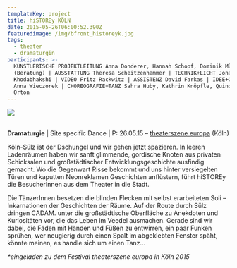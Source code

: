 ```yaml
---
templateKey: project
title: hiSTOREy KÖLN
date: 2015-05-26T06:00:52.390Z
featuredimage: /img/bfront_historeyk.jpg
tags:
  - theater
  - dramaturgin
participants: >-
  KÜNSTLERISCHE PROJEKTLEITUNG Anna Donderer, Hannah Schopf, Dominik Müller
  (Beratung) | AUSSTATTUNG Theresa Scheitzenhammer | TECHNIK+LICHT Jonaid
  Khodabhakshi | VIDEO Fritz Rackwitz | ASSISTENZ David Farkas | IDEE+GRAFIK
  Anna Wieczorek | CHOREOGRAFIE+TANZ Sahra Huby, Kathrin Knöpfle, Quindell
  Orton
---
```

![](/img/quin.jpg)

\
**Dramaturgie** | Site specific Dance | P: 26.05.15 – [theaterszene europa](http://studiobuehnekoeln.de/theaterszene-europa-2016/archiv/theaterszene-europa-2015-ein-schwedisch-deutsches-festival/) (Köln)

Köln-Sülz ist der Dschungel und wir gehen jetzt spazieren. In leeren Ladenräumen haben wir sanft glimmende, gordische Knoten aus privaten Schicksalen und großstädtischer Entwicklungsgeschichte ausfindig gemacht. Wo die Gegenwart Risse bekommt und uns hinter versiegelten Türen und kaputten Neonreklamen Geschichten anflüstern, führt hiSTOREy die BesucherInnen aus dem Theater in die Stadt. 

Die TänzerInnen besetzen die blinden Flecken mit selbst erarbeiteten Soli – Inkarnationen der Geschichten der Räume. Auf der Route durch Sülz dringen CADAM. unter die großstädtische Oberfläche zu Anekdoten und Kuriositäten vor, die das Leben im Veedel ausmachen. Gerade sind wir dabei, die Fäden mit Händen und Füßen zu entwirren, ein paar Funken sprühen, wer neugierig durch einen Spalt im abgeklebten Fenster späht, könnte meinen, es handle sich um einen Tanz…

_\*eingeladen zu dem Festival theaterszene europa in Köln 2015_
